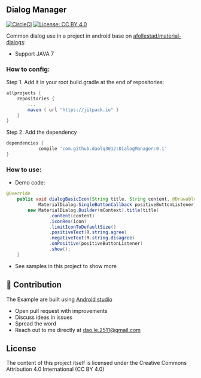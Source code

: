 ## Dialog Manager
[![CircleCI](https://circleci.com/gh/daolq3012/DialogManager.svg?style=shield)](https://circleci.com/gh/daolq3012/DialogManager)
[![License: CC BY 4.0](https://img.shields.io/badge/License-CC%20BY%204.0-lightgrey.svg)](https://creativecommons.org/licenses/by/4.0/)

Common dialog use in a project in android base on [afollestad/material-dialogs](https://github.com/afollestad/material-dialogs):
 - Support JAVA 7

### How to config:

Step 1. Add it in your root build.gradle at the end of repositories:

```gradle
allprojects {
	repositories {
		...
		maven { url "https://jitpack.io" }
	}
}
```

Step 2. Add the dependency
```gradle
dependencies {
	        compile 'com.github.daolq3012:DialogManager:0.1'
}
```

### How to use:
- Demo code:
```java
@Override
    public void dialogBasicIcon(String title, String content, @DrawableRes int icon,
            MaterialDialog.SingleButtonCallback positiveButtonListener) {
        new MaterialDialog.Builder(mContext).title(title)
                .content(content)
                .iconRes(icon)
                .limitIconToDefaultSize()
                .positiveText(R.string.agree)
                .negativeText(R.string.disagree)
                .onPositive(positiveButtonListener)
                .show();
    }
```
- See samples in this project to show more

## 👬 Contribution

The Example are built using [Android studio](https://developer.android.com/studio/index.html)

- Open pull request with improvements
- Discuss ideas in issues
- Spread the word
- Reach out to me directly at dao.le.2511@gmail.com

## License

The content of this project itself is licensed under the Creative Commons Attribution 4.0 International (CC BY 4.0)
